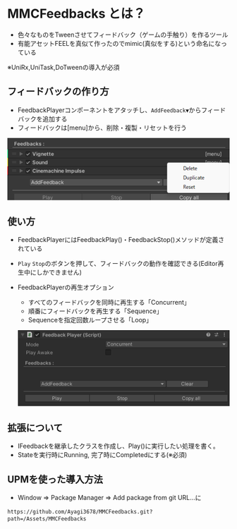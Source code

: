# MMCFeedbacks とは？
- 色々なものをTweenさせてフィードバック（ゲームの手触り）を作るツール
- 有能アセットFEELを真似て作ったのでmimic(真似をする)という命名になっている

※UniRx,UniTask,DoTweenの導入が必須
## フィードバックの作り方
- FeedbackPlayerコンポーネントをアタッチし、`AddFeedback▼`からフィードバックを追加する
- フィードバックは[menu]から、削除・複製・リセットを行う　

![Image](/Assets/Documentation/img2.png)
## 使い方
- FeedbackPlayerにはFeedbackPlay()・FeedbackStop()メソッドが定義されている
- `Play` `Stop`のボタンを押して、フィードバックの動作を確認できる(Editor再生中にしかできません)
- FeedbackPlayerの再生オプション
  - すべてのフィードバックを同時に再生する「Concurrent」
  - 順番にフィードバックを再生する「Sequence」
  - Sequenceを指定回数ループさせる「Loop」

   ![Image 1](/Assets/Documentation/img1.png)
## 拡張について
- IFeedbackを継承したクラスを作成し、Play()に実行したい処理を書く。
- Stateを実行時にRunning, 完了時にCompletedにする(※必須)
## UPMを使った導入方法
- Window => Package Manager => Add package from git URL...に
```text
https://github.com/Ayagi3678/MMCFeedbacks.git?path=/Assets/MMCFeedbacks
```
